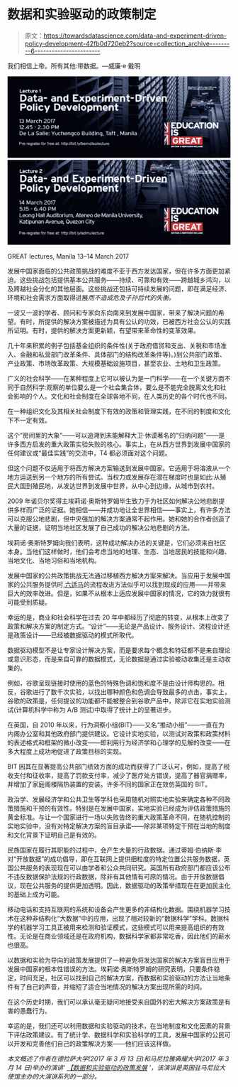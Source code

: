 # 数据和实验驱动的政策制定

> 原文：<https://towardsdatascience.com/data-and-experiment-driven-policy-development-42fb0d720eb2?source=collection_archive---------6----------------------->

我们相信上帝。所有其他:带数据。—威廉·e·戴明

![](img/e852e2f5b6da0628a1f5f3c011dfb199.png)

GREAT lectures, Manila 13–14 March 2017

发展中国家面临的公共政策挑战的难度不亚于西方发达国家，但在许多方面更加紧迫。这些挑战包括提供基本公共服务——持续、可靠和有效——跨越城乡鸿沟，以及跨越社会分化的其他层面。这些挑战还包括可持续发展的问题，即在满足经济、环境和社会需求方面取得进展*而不造成危及子孙后代的失衡。*

一波又一波的学者、顾问和专家向东向南来到发展中国家，带来了解决问题的希望。有时，所提供的解决方案被描述为具有公认的功效，已被西方社会公认的实践所证明。有时，提供的解决方案更新颖，有望带来革命性的变革效果。

几十年来积累的例子包括基金组织的条件性(关于政府借贷和支出、关税和市场准入、金融和私营部门改革条件、具体部门的结构改革条件等)。)到公共部门政策、产业政策、市场改革政策、大规模基础设施项目，甚至农业、土地和卫生政策。

广义的社会科学——在某种程度上它可以被认为是一门科学——在一个关键方面不同于自然科学:观察的单位要么是一个社会集合体，要么是不能完全脱离文化和社会影响的个人。文化和社会制度在全球各地不同，在人类历史的各个时代也不同。

在一种组织文化及其相关社会制度下有效的政策和管理实践，在不同的制度和文化下不一定有效。

这个“房间里的大象”——可以追溯到未能解释大卫·休谟著名的“归纳问题”——是许多西方启发的重大政策实验失败的核心。事实上，在从西方世界到发展中国家的任何建议或“最佳实践”的交流中，T4 都必须面对这个问题。

但这个问题不仅适用于将西方解决方案输送到发展中国家。它适用于将溶液从一个地方运送到另一个地方的所有尝试。当权力或发展存在潜在梯度时也是如此:从殖民大国到殖民地，从发达世界到发展中世界，从中心到边缘，从城市到农村。

2009 年诺贝尔奖得主埃莉诺·奥斯特罗姆毕生致力于为社区如何解决公地悲剧提供多样而广泛的证据。她相信——并成功地让全世界相信——事实上，有许多方法可以克服公地悲剧，但中央强加的解决方案通常不起作用。她和她的合作者创造了大量的证据，证明当地社区发展了自己成功的解决公地悲剧的方法。

埃莉诺·奥斯特罗姆向我们表明，这种成功解决办法的关键是，它们必须来自社区本身。当他们这样做时，他们会考虑当地的地理、生态、当地居民的技能和兴趣、当地文化、当地习俗和当地机构。

发展中国家的公共政策挑战无法通过移植西方解决方案来解决。当应用于发展中国家的公共服务提供时,[六适马](https://en.wikipedia.org/wiki/Six_Sigma)的流程改进方法似乎可以找到现成的应用——并带来巨大的效率改进。但是，如果不从根本上适应发展中国家的情况，它的效力就很有可能受到质疑。

幸运的是，商业和社会科学在过去 20 年中都经历了彻底的转变，从根本上改变了政策和解决方案的制定方式。“设计”——无论是产品设计、服务设计、流程设计还是政策设计——已经被数据驱动的模式所取代。

数据驱动模型不是让专家设计解决方案，而是要求每个概念和特征都不是来自理论或意识形态，而是来自可靠的数据模式，无论数据是通过实验被动收集还是主动收集的。

例如，谷歌呈现链接时使用的蓝色的特殊色调和饱和度不是由设计师构思的。相反，谷歌进行了数千次实验，以找出哪种颜色和色调会导致最多的点击。事实上，谷歌的政策是，任何提议的功能都不能被整合到谷歌产品中，除非它在实地实验测试(计算机科学中称为 A/B 测试)中取得了统计上的显著进步。

在英国，自 2010 年以来，行为洞察小组(BIT)——又名“推动小组”——一直在为内阁办公室和其他政府部门提供建议。它设计实地实验，以测试对政策和政策材料的表述格式和框架的微小改变——即利用行为经济学和心理学的见解的改变——在多大程度上成功地促进了政策目标的实现。

BIT 因其在显著提高公共部门绩效方面的成功而获得了广泛认可，例如，提高了税收支付和征收率，提高了罚款支付率，减少了医疗处方错误，提高了器官捐赠率，并增加了家庭阁楼隔热装置的安装。许多不同的国家正在效仿英国的 BIT。

政治学、发展经济学和公共卫生等学科也采用随机对照实地实验来确定各种不同政策措施和干预的有效性。特别是在发展中国家，实地实验已经成为评估政策措施的黄金标准。与让一个国家进行一场以失败告终的重大政策革命不同，在随机控制的实地实验中，没有对特定解决方案的盲目承诺——除非某项特定干预在当地的制度和文化背景下证明自己是有效的。

民族国家在履行其职能的过程中，会产生大量的行政数据。通过蒂姆·伯纳斯·李对“开放数据”的成功倡导，即在互联网上提供细粒度的特定位置公共服务数据，英国公共服务的表现现在可以由学者和公众共同研究。英国所有政府部门都应该公布不违反数据保护法规的行政数据，除非有其他情有可原的情况。由于开放数据倡议，现在公共服务的提供更加透明。因此，数据驱动的政策举措现在在更加民主化的基础上成为可能。

移动电话和支持互联网的系统和设备会产生更多的非结构化数据。围绕机器学习技术在这种非结构化“大数据”中的应用，出现了相对较新的“数据科学”学科。数据科学的机器学习工具正被用来检测和验证模式，这些模式可以用来提高组织的有效性。无论是在商业领域还是在政府机构，数据科学家都非常吃香，因此他们的薪水也很高。

以数据和实验为导向的政策发展提供了一种避免将发达国家的解决方案盲目应用于发展中国家的根本性错误的方法。埃莉诺·奥斯特罗姆的研究表明，只要条件稳定，时间充足，社区可以找到自己的解决方案，而数据和实验驱动的方法让当地条件有了自己的声音，并缩短了适合当地情况的解决方案出现所需的时间。

在这个历史时期，我们可以承认毫无疑问地接受来自国外的宏大解决方案政策是有害的愚蠢行为。

幸运的是，我们还可以利用数据和实验驱动的技术，在当地制度和文化因素的背景下评估政策建议。有了统计学、数据科学和实验科学的工具，发展中国家的公民可以开发和完善他们自己的政策解决方案——他们应该这样做。

*本文概述了作者在德拉萨大学(2017 年 3 月 13 日)和马尼拉雅典耀大学(2017 年 3 月 14 日)举办的演讲'* [*【数据和实验驱动的政策发展*](http://www.lancaster.ac.uk/staff/kaivanto/Data_Exp_DPD_Manila_SLIM.pdf) *'，该演讲是英国驻马尼拉大使馆主办的大演讲系列的一部分。*